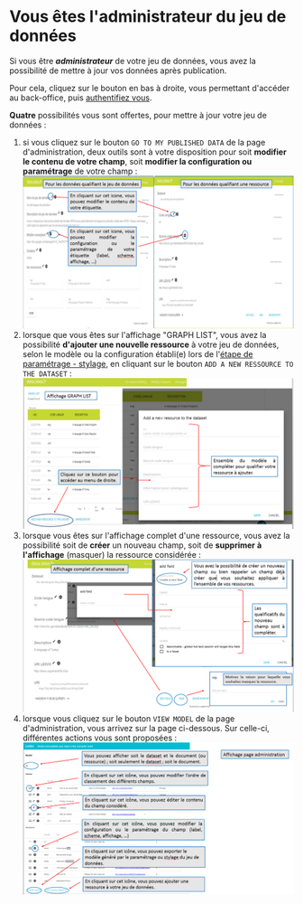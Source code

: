 # Vous êtes l'administrateur du jeu de données

Si vous être _**administrateur**_ de votre jeu de données, vous avez la possibilité de mettre à jour vos données après publication.

Pour cela, cliquez sur le bouton en bas à droite, vous permettant d'accéder au back-office, puis [authentifiez vous](/Administration/Login/README.md).

**Quatre** possibilités vous sont offertes, pour mettre à jour votre jeu de données :

1. si vous cliquez sur le bouton `GO TO MY PUBLISHED DATA` de la page d'administration, deux outils sont à votre disposition pour soit **modifier le contenu de votre champ**, soit **modifier la configuration ou paramétrage** de votre champ : ![Édition de la valeur ou paramétrage d'un champ sur un jeu déjà publié](/assets/editionpagedatasetpageressource.png)
2. lorsque que vous êtes sur l'affichage "GRAPH LIST", vous avez la possibilité **d'ajouter une nouvelle ressource** à votre jeu de données, selon le modèle ou la configuration établi(e) lors de l'[étape de paramétrage - stylage](/ProcessusPublication/ParametageStylageDesColonnes/README.md), en cliquant sur le bouton `ADD A NEW RESSOURCE TO THE DATASET` : ![Écran des ressources, avec le bouton d'ajout d'une ressource](/assets/editionaffichagegraphlist.png)
3. lorsque vous êtes sur l'affichage complet d'une ressource, vous avez la possibilité soit de **créer** un nouveau champ, soit de **supprimer à l'affichage** \(masquer\) la ressource considérée : ![Affichage complet d'une ressource](/assets/editionpageaffichagecompletressource.png)
4. lorsque vous cliquez sur le bouton `VIEW MODEL` de la page d'administration, vous arrivez sur la page ci-dessous. Sur celle-ci, différentes actions vous sont proposées : ![Vue du modèle](/assets/editionaffichagepageadministration.png)
